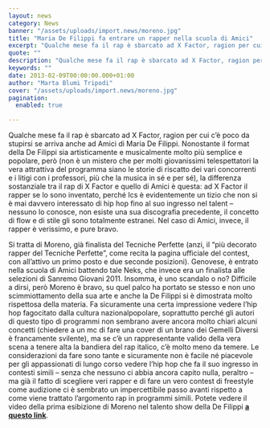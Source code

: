 ```yaml
---
layout: news
category: News
banner: "/assets/uploads/import.news/moreno.jpg"
title: "Maria De Filippi fa entrare un rapper nella scuola di Amici"
excerpt: "Qualche mese fa il rap è sbarcato ad X Factor, ragion per cui c’è poco da stupirsi se arriva anche ad Amici di Maria De Filippi. Nonostante il format della De Filippi sia artisticamente e musicalmente molto più semplice e popolare, però (non è un mistero che per molti giovanissimi telespettatori la vera attrattiva del [&hellip"
quote: ""
description: "Qualche mese fa il rap è sbarcato ad X Factor, ragion per cui c’è poco da stupirsi se arriva anche ad Amici di Maria De Filippi. Nonostante il format della De Filippi sia artisticamente e musicalmente molto più semplice e popolare, però (non è un mistero che per molti giovanissimi telespettatori la vera attrattiva del [&hellip"
keywords: ""
date: 2013-02-09T00:00:00.000+01:00
author: "Marta Blumi Tripodi"
cover: "/assets/uploads/import.news/moreno.jpg"
pagination:
  enabled: true

---
```


Qualche mese fa il rap è sbarcato ad X Factor, ragion per cui c’è poco da stupirsi se arriva anche ad Amici di Maria De Filippi. Nonostante il format della De Filippi sia artisticamente e musicalmente molto più semplice e popolare, però (non è un mistero che per molti giovanissimi telespettatori la vera attrattiva del programma siano le storie di riscatto dei vari concorrenti e i litigi con i professori, più che la musica in sé e per sé), la differenza sostanziale tra il rap di X Factor e quello di Amici è questa: ad X Factor il rapper se lo sono inventato, perché Ics è evidentemente un tizio che non si è mai davvero interessato di hip hop fino al suo ingresso nel talent – nessuno lo conosce, non esiste una sua discografia precedente, il concetto di flow e di stile gli sono totalmente estranei. Nel caso di Amici, invece, il rapper è verissimo, e pure bravo.

Si tratta di Moreno, già finalista del Tecniche Perfette (anzi, il “più decorato rapper del Tecniche Perfette”, come recita la pagina ufficiale del contest, con all’attivo un primo posto e due seconde posizioni). Genovese, è entrato nella scuola di Amici battendo tale Neks, che invece era un finalista alle selezioni di Sanremo Giovani 2011\. Insomma, è uno scandalo o no? Difficile a dirsi, però Moreno è bravo, su quel palco ha portato se stesso e non uno scimmiottamento della sua arte e anche la De Filippi si è dimostrata molto rispettosa della materia. Fa sicuramente una certa impressione vedere l’hip hop fagocitato dalla cultura nazionalpopolare, soprattutto perché gli autori di questo tipo di programmi non sembrano avere ancora molto chiari alcuni concetti (chiedere a un mc di fare una cover di un brano dei Gemelli Diversi è francamente svilente), ma se c’è un rappresentante valido della vera scena a tenere alta la bandiera del rap italico, c’è molto meno da temere. Le considerazioni da fare sono tante e sicuramente non è facile né piacevole per gli appassionati di lungo corso vedere l’hip hop che fa il suo ingresso in contesti simili – senza che nessuno ci abbia ancora capito nulla, peraltro – ma già il fatto di scegliere veri rapper e di fare un vero contest di freestyle come audizione ci è sembrato un impercettibile passo avanti rispetto a come viene trattato l’argomento rap in programmi simili. Potete vedere il video della prima esibizione di Moreno nel talento show della De Filippi [**a questo link**](http://www.video.mediaset.it/video/amici/canto/372371/lingresso-del-rap-ad-amici.html "http://www.video.mediaset.it/video/amici/canto/372371/lingresso-del-rap-ad-amici.html").
